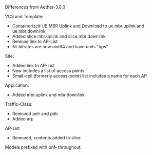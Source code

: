 Differences from Aether-3.0.0

VCS and Template:
  * Containerized UE MBR Uplink and Download to ue.mbr.uplink and ue.mbr.downlink
  * Added slice.mbr.uplink and slice.mbr.downlink
  * Remove link to AP-List
  * All bitrates are now uint64 and have units "bps"
	
Site:
  * Added link to AP-List
  * Now includes a list of access points
  * Small-cell (formerly access-point) list includes a name for each AP
	
Application:
  * Added mbr.uplink and mbr.downlink

Traffic-Class:
  * Removed pelr and pdb
  * Added arp

AP-List
  * Removed; contents added to slice

Models prefixed with onf- throughout.
